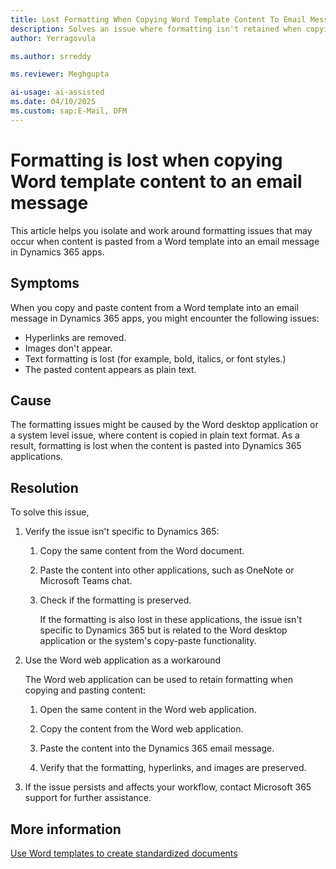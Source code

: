 ```yaml
---
title: Lost Formatting When Copying Word Template Content To Email Message
description: Solves an issue where formatting isn't retained when copying and pasting content from a Word template into an email message in Microsoft Dynamics 365 apps.
author: Yerragovula
ms.author: srreddy
ms.reviewer: Meghgupta
ai-usage: ai-assisted
ms.date: 04/10/2025
ms.custom: sap:E-Mail, DFM
---
```

# Formatting is lost when copying Word template content to an email message

This article helps you isolate and work around formatting issues that may occur when content is pasted from a Word template into an email message in Dynamics 365 apps.

## Symptoms

When you copy and paste content from a Word template into an email message in Dynamics 365 apps, you might encounter the following issues:

- Hyperlinks are removed.
- Images don't appear.
- Text formatting is lost (for example, bold, italics, or font styles.)
- The pasted content appears as plain text.

## Cause

The formatting issues might be caused by the Word desktop application or a system level issue, where content is copied in plain text format. As a result, formatting is lost when the content is pasted into Dynamics 365 applications.

## Resolution

To solve this issue,

1. Verify the issue isn't specific to Dynamics 365:

    1. Copy the same content from the Word document.
    2. Paste the content into other applications, such as OneNote or Microsoft Teams chat.
    3. Check if the formatting is preserved.

       If the formatting is also lost in these applications, the issue isn't specific to Dynamics 365 but is related to the Word desktop application or the system's copy-paste functionality.

2. Use the Word web application as a workaround

    The Word web application can be used to retain formatting when copying and pasting content:

    1. Open the same content in the Word web application.
    2. Copy the content from the Word web application.
    3. Paste the content into the Dynamics 365 email message.
    4. Verify that the formatting, hyperlinks, and images are preserved.

3. If the issue persists and affects your workflow, contact Microsoft 365 support for further assistance.

## More information

[Use Word templates to create standardized documents](/power-platform/admin/using-word-templates-dynamics-365)
